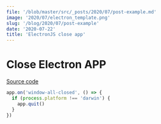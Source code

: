```yaml
---
file: '/blob/master/src/_posts/2020/07/post-example.md'
image: '2020/07/electron_template.png'
slug: '/blog/2020/07/post-example'
date: '2020-07-22'
title: 'ElectronJS close app'
---
```


# Close Electron APP

[Source code](https://github.com/chsjr1996/electron-reactjs-template/blob/master/src/browser/main.ts)

```ts:title=src/browser/main.ts
app.on('window-all-closed', () => {
  if (process.platform !== 'darwin') {
    app.quit()
  }
})
```
